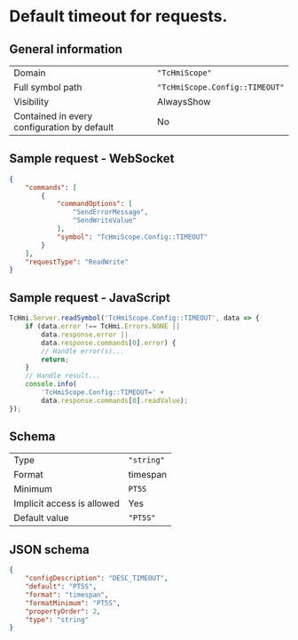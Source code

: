 # Default timeout for requests.

## General information

|  |  |
| - | - |
| Domain | `"TcHmiScope"` |
| Full symbol path | `"TcHmiScope.Config::TIMEOUT"` |
| Visibility | AlwaysShow |
| Contained in every configuration by default | No |

## Sample request - WebSocket

```json
{
    "commands": [
        {
            "commandOptions": [
                "SendErrorMessage",
                "SendWriteValue"
            ],
            "symbol": "TcHmiScope.Config::TIMEOUT"
        }
    ],
    "requestType": "ReadWrite"
}
```

## Sample request - JavaScript

```javascript
TcHmi.Server.readSymbol('TcHmiScope.Config::TIMEOUT', data => {
    if (data.error !== TcHmi.Errors.NONE ||
        data.response.error ||
        data.response.commands[0].error) {
        // Handle error(s)...
        return;
    }
    // Handle result...
    console.info(
        'TcHmiScope.Config::TIMEOUT=' +
        data.response.commands[0].readValue);
});
```

## Schema

|  |  |
| - | - |
| Type | `"string"` |
| Format | timespan |
| Minimum | `PT5S` |
| Implicit access is allowed | Yes |
| Default value | `"PT5S"` |

## JSON schema

```json
{
    "configDescription": "DESC_TIMEOUT",
    "default": "PT5S",
    "format": "timespan",
    "formatMinimum": "PT5S",
    "propertyOrder": 2,
    "type": "string"
}
```
